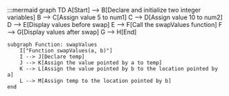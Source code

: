 :::mermaid
graph TD
    A[Start] --> B[Declare and initialize two integer variables]
    B --> C[Assign value 5 to num1]
    C --> D[Assign value 10 to num2]
    D --> E[Display values before swap]
    E --> F[Call the swapValues function]
    F --> G[Display values after swap]
    G --> H[End]

    subgraph Function: swapValues
        I["Function swapValues(a, b)"]
        I --> J[Declare temp]
        J --> K[Assign the value pointed by a to temp]
        K --> L[Assign the value pointed by b to the location pointed by a]
        L --> M[Assign temp to the location pointed by b]
    end
